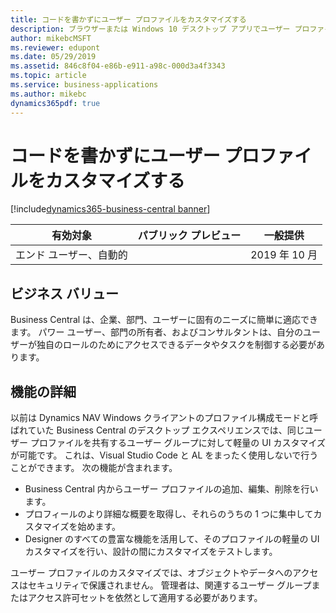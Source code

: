 ```yaml
---
title: コードを書かずにユーザー プロファイルをカスタマイズする
description: ブラウザーまたは Windows 10 デスクトップ アプリでユーザー プロファイルを追加およびカスタマイズします。
author: mikebcMSFT
ms.reviewer: edupont
ms.date: 05/29/2019
ms.assetid: 846c8f04-e86b-e911-a98c-000d3a4f3343
ms.topic: article
ms.service: business-applications
ms.author: mikebc
dynamics365pdf: true
---
```

# コードを書かずにユーザー プロファイルをカスタマイズする
[!include[dynamics365-business-central banner](../includes/dynamics365-business-central.md)]

| 有効対象    |  パブリック プレビュー | 一般提供 | 
| ---------- | ---------- |---------- |
|エンド ユーザー、自動的|| 2019 年 10 月|


## ビジネス バリュー
<!-- bv start -->
Business Central は、企業、部門、ユーザーに固有のニーズに簡単に適応できます。 パワー ユーザー、部門の所有者、およびコンサルタントは、自分のユーザーが独自のロールのためにアクセスできるデータやタスクを制御する必要があります。
<!-- bv end -->



## 機能の詳細
<!--feature detail start -->
以前は Dynamics NAV Windows クライアントのプロファイル構成モードと呼ばれていた Business Central のデスクトップ エクスペリエンスでは、同じユーザー プロファイルを共有するユーザー グループに対して軽量の UI カスタマイズが可能です。 これは、Visual Studio Code と AL をまったく使用しないで行うことができます。 次の機能が含まれます。

  - Business Central 内からユーザー プロファイルの追加、編集、削除を行います。  
  - プロフィールのより詳細な概要を取得し、それらのうちの 1 つに集中してカスタマイズを始めます。  
  - Designer のすべての豊富な機能を活用して、そのプロファイルの軽量の UI カスタマイズを行い、設計の間にカスタマイズをテストします。  

ユーザー プロファイルのカスタマイズでは、オブジェクトやデータへのアクセスはセキュリティで保護されません。 管理者は、関連するユーザー グループまたはアクセス許可セットを依然として適用する必要があります。
<!--feature detail end -->










